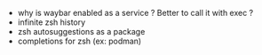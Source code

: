 - why is waybar enabled as a service ? Better to call it with exec ?
- infinite zsh history
- zsh autosuggestions as a package
- completions for zsh (ex: podman)
